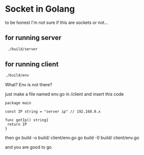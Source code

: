 # Socket in Golang

to be honest I'm not sure if this are sockets or not...

## for running server

```bash
 ./build/server
 ```

## for running client

```bash
./build/env
```

What? Env is not there?

just make a file named env.go in /client and insert this code

```Golang
package main

const IP string = "server ip" // 192.168.0.x

func getIp() string{
 return IP
}
```

then go build -o build/ client/env.go go build -0 build/ client/env.go

and you are good to go
